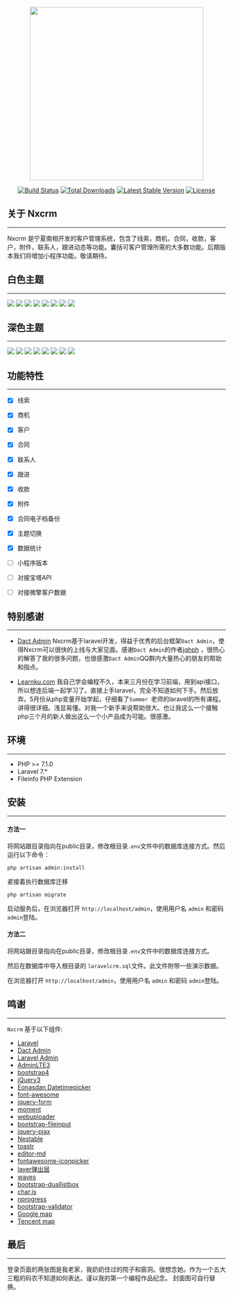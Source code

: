 <p align="center"><img src="https://wyz.xyz/assets/files/2020-08-13/1597295447-873997-nxcrm.png" width="400"></p>

<p align="center">
<a href="http://nx.tt"><img src="https://img.shields.io/badge/version-1.0.0-green" alt="Build Status"></a>
<a href="http://nx.tt"><img src="https://img.shields.io/badge/laravel-7.0-%23ef3b2d" alt="Total Downloads"></a>
<a href="http://www.dcatadmin.com/"><img src="https://img.shields.io/badge/dcatadmin-1.6.7-%234c5ec2" alt="Latest Stable Version"></a>
<a href="http://nx.tt"><img src="https://img.shields.io/badge/MYSQL-8.0-%2300758f" alt="License"></a>
</p>

## 关于 Nxcrm
 ---

Nxcrm 是宁夏南相开发的客户管理系统，包含了线索，商机，合同，收款，客户，附件，联系人，跟进动态等功能。囊括可客户管理所需的大多数功能。后期版本我们将增加小程序功能。敬请期待。  
  

## 白色主题
 ---
 ![](https://wyz.xyz/assets/files/2020-08-13/1597299703-929541-15.jpeg)
![](https://wyz.xyz/assets/files/2020-08-13/1597299702-1812-1.jpeg)
![](https://wyz.xyz/assets/files/2020-08-13/1597299702-275937-3.jpeg)
![](https://wyz.xyz/assets/files/2020-08-13/1597299702-547261-5.jpeg)
![](https://wyz.xyz/assets/files/2020-08-13/1597299702-956460-8.jpeg)
![](https://wyz.xyz/assets/files/2020-08-13/1597299703-90334-9.jpeg)
![](https://wyz.xyz/assets/files/2020-08-13/1597299703-366323-11.jpeg)
![](https://wyz.xyz/assets/files/2020-08-13/1597299703-765415-14.jpeg)

## 深色主题
 ---
 ![](https://wyz.xyz/assets/files/2020-08-13/1597299704-84760-16.jpeg)
![](https://wyz.xyz/assets/files/2020-08-13/1597299703-498686-12.jpeg)
![](https://wyz.xyz/assets/files/2020-08-13/1597299702-144606-2.jpeg)
![](https://wyz.xyz/assets/files/2020-08-13/1597299702-405472-4.jpeg)
![](https://wyz.xyz/assets/files/2020-08-13/1597299702-686011-6.jpeg)
![](https://wyz.xyz/assets/files/2020-08-13/1597299702-820414-7.jpeg)
![](https://wyz.xyz/assets/files/2020-08-13/1597299703-227817-10.jpeg)
![](https://wyz.xyz/assets/files/2020-08-13/1597299703-630113-13.jpeg)


## 功能特性
 ---
- [x] 线索
- [x] 商机
- [x] 客户
- [x] 合同
- [x] 联系人
- [x] 跟进
- [x] 收款
- [x] 附件
- [x] 合同电子档备份
- [x] 主题切换
- [x] 数据统计
- [ ] 小程序版本
- [ ] 对接宝塔API
- [ ] 对接微擎客户数据
  

## 特别感谢
 ---
+ [Dact Admin](http://www.dcatadmin.com/)
Nxcrm基于laravel开发，得益于优秀的后台框架`Dact Admin`，使得Nxcrm可以很快的上线与大家见面。感谢`Dact Admin`的作者[jqhph](https://github.com/jqhph) ，很热心的解答了我的很多问题，也很感激`Dact Admin`QQ群内大量热心的朋友的帮助和指点。  
  
  
+ [Learnku.com](https://learnku.com/laravel/)
我自己学会编程不久，本来三月份在学习前端，用到api接口，所以想连后端一起学习了。直接上手laravel，完全不知道如何下手。然后放弃。5月份从php变量开始学起，仔细看了`Summer `老师的laravel的所有课程。讲得很详细。浅显易懂。对我一个新手来说帮助很大。也让我这么一个接触php三个月的新人做出这么一个小产品成为可能。很感激。

## 环境
 ---
 - PHP >= 7.1.0
 - Laravel 7.*
 - Fileinfo PHP Extension
  
 ## 安装
 ---
#### 方法一


将网站跟目录指向在public目录，修改根目录``.env``文件中的数据库连接方式。然后运行以下命令：


```
php artisan admin:install
```

紧接着执行数据库迁移

```
php artisan migrate
```

启动服务后，在浏览器打开 `http://localhost/admin`，使用用户名 `admin` 和密码 `admin`登陆。


#### 方法二


将网站跟目录指向在public目录，修改根目录``.env``文件中的数据库连接方式。

然后在数据库中导入根目录的 ``laravelcrm.sql``文件。此文件附带一些演示数据。

在浏览器打开 `http://localhost/admin`，使用用户名 `admin` 和密码 `admin`登陆。

## 鸣谢
 ---
`Nxcrm` 基于以下组件:

+ [Laravel](https://laravel.com/)
+ [Dact Admin](http://www.dcatadmin.com/)
+ [Laravel Admin](https://www.laravel-admin.org/)
+ [AdminLTE3](https://github.com/ColorlibHQ/AdminLTE)
+ [bootstrap4](https://getbootstrap.com/)
+ [jQuery3](https://jquery.com/)
+ [Eonasdan Datetimepicker](https://github.com/Eonasdan/bootstrap-datetimepicker/)
+ [font-awesome](http://fontawesome.io)
+ [jquery-form](https://github.com/jquery-form/form)
+ [moment](http://momentjs.com/)
+ [webuploader](http://fex.baidu.com/webuploader/)
+ [bootstrap-fileinput](https://github.com/kartik-v/bootstrap-fileinput)
+ [jquery-pjax](https://github.com/defunkt/jquery-pjax)
+ [Nestable](http://dbushell.github.io/Nestable/)
+ [toastr](http://codeseven.github.io/toastr/)
+ [editor-md](https://github.com/pandao/editor.md)
+ [fontawesome-iconpicker](https://github.com/itsjavi/fontawesome-iconpicker)
+ [layer弹出层](http://layer.layui.com/)
+ [waves](https://github.com/fians/Waves)
+ [bootstrap-duallistbox](https://www.virtuosoft.eu/code/bootstrap-duallistbox/)
+ [char.js](https://www.chartjs.org)
+ [nprogress](https://ricostacruz.com/nprogress/)
+ [bootstrap-validator](https://github.com/1000hz/bootstrap-validator)
+ [Google map](https://www.google.com/maps)
+ [Tencent map](http://lbs.qq.com/)


## 最后
 ---
 登录页面的两张图是我老家，我奶奶住过的院子和窑洞。很想念她。作为一个五大三粗的码农不知道如何表达。谨以我的第一个编程作品纪念。
 封面图可自行替换。
